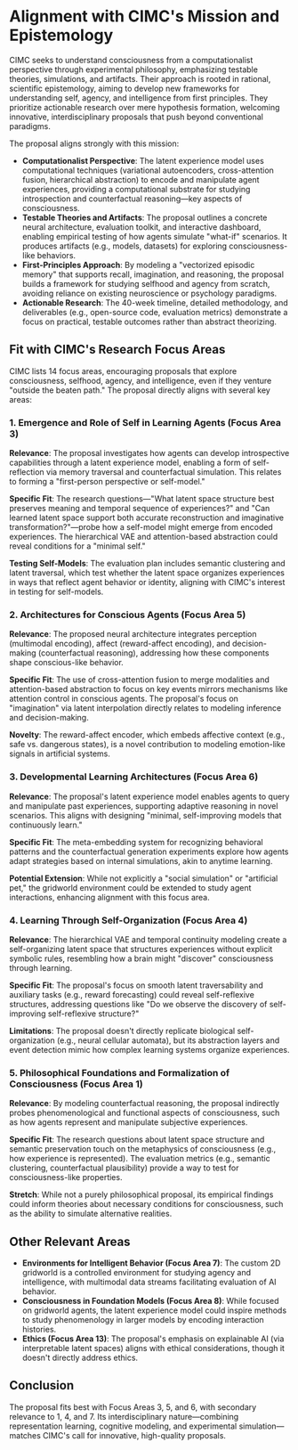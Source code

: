 # Alignment with CIMC's Mission and Epistemology

CIMC seeks to understand consciousness from a computationalist perspective through experimental philosophy, emphasizing testable theories, simulations, and artifacts. Their approach is rooted in rational, scientific epistemology, aiming to develop new frameworks for understanding self, agency, and intelligence from first principles. They prioritize actionable research over mere hypothesis formation, welcoming innovative, interdisciplinary proposals that push beyond conventional paradigms.

The proposal aligns strongly with this mission:

- **Computationalist Perspective**: The latent experience model uses computational techniques (variational autoencoders, cross-attention fusion, hierarchical abstraction) to encode and manipulate agent experiences, providing a computational substrate for studying introspection and counterfactual reasoning—key aspects of consciousness.
- **Testable Theories and Artifacts**: The proposal outlines a concrete neural architecture, evaluation toolkit, and interactive dashboard, enabling empirical testing of how agents simulate "what-if" scenarios. It produces artifacts (e.g., models, datasets) for exploring consciousness-like behaviors.
- **First-Principles Approach**: By modeling a "vectorized episodic memory" that supports recall, imagination, and reasoning, the proposal builds a framework for studying selfhood and agency from scratch, avoiding reliance on existing neuroscience or psychology paradigms.
- **Actionable Research**: The 40-week timeline, detailed methodology, and deliverables (e.g., open-source code, evaluation metrics) demonstrate a focus on practical, testable outcomes rather than abstract theorizing.

## Fit with CIMC's Research Focus Areas

CIMC lists 14 focus areas, encouraging proposals that explore consciousness, selfhood, agency, and intelligence, even if they venture "outside the beaten path." The proposal directly aligns with several key areas:

### 1. Emergence and Role of Self in Learning Agents (Focus Area 3)

**Relevance**: The proposal investigates how agents can develop introspective capabilities through a latent experience model, enabling a form of self-reflection via memory traversal and counterfactual simulation. This relates to forming a "first-person perspective or self-model."

**Specific Fit**: The research questions—"What latent space structure best preserves meaning and temporal sequence of experiences?" and "Can learned latent space support both accurate reconstruction and imaginative transformation?"—probe how a self-model might emerge from encoded experiences. The hierarchical VAE and attention-based abstraction could reveal conditions for a "minimal self."

**Testing Self-Models**: The evaluation plan includes semantic clustering and latent traversal, which test whether the latent space organizes experiences in ways that reflect agent behavior or identity, aligning with CIMC's interest in testing for self-models.

### 2. Architectures for Conscious Agents (Focus Area 5)

**Relevance**: The proposed neural architecture integrates perception (multimodal encoding), affect (reward-affect encoding), and decision-making (counterfactual reasoning), addressing how these components shape conscious-like behavior.

**Specific Fit**: The use of cross-attention fusion to merge modalities and attention-based abstraction to focus on key events mirrors mechanisms like attention control in conscious agents. The proposal's focus on "imagination" via latent interpolation directly relates to modeling inference and decision-making.

**Novelty**: The reward-affect encoder, which embeds affective context (e.g., safe vs. dangerous states), is a novel contribution to modeling emotion-like signals in artificial systems.

### 3. Developmental Learning Architectures (Focus Area 6)

**Relevance**: The proposal's latent experience model enables agents to query and manipulate past experiences, supporting adaptive reasoning in novel scenarios. This aligns with designing "minimal, self-improving models that continuously learn."

**Specific Fit**: The meta-embedding system for recognizing behavioral patterns and the counterfactual generation experiments explore how agents adapt strategies based on internal simulations, akin to anytime learning.

**Potential Extension**: While not explicitly a "social simulation" or "artificial pet," the gridworld environment could be extended to study agent interactions, enhancing alignment with this focus area.

### 4. Learning Through Self-Organization (Focus Area 4)

**Relevance**: The hierarchical VAE and temporal continuity modeling create a self-organizing latent space that structures experiences without explicit symbolic rules, resembling how a brain might "discover" consciousness through learning.

**Specific Fit**: The proposal's focus on smooth latent traversability and auxiliary tasks (e.g., reward forecasting) could reveal self-reflexive structures, addressing questions like "Do we observe the discovery of self-improving self-reflexive structure?"

**Limitations**: The proposal doesn't directly replicate biological self-organization (e.g., neural cellular automata), but its abstraction layers and event detection mimic how complex learning systems organize experiences.

### 5. Philosophical Foundations and Formalization of Consciousness (Focus Area 1)

**Relevance**: By modeling counterfactual reasoning, the proposal indirectly probes phenomenological and functional aspects of consciousness, such as how agents represent and manipulate subjective experiences.

**Specific Fit**: The research questions about latent space structure and semantic preservation touch on the metaphysics of consciousness (e.g., how experience is represented). The evaluation metrics (e.g., semantic clustering, counterfactual plausibility) provide a way to test for consciousness-like properties.

**Stretch**: While not a purely philosophical proposal, its empirical findings could inform theories about necessary conditions for consciousness, such as the ability to simulate alternative realities.

## Other Relevant Areas

- **Environments for Intelligent Behavior (Focus Area 7)**: The custom 2D gridworld is a controlled environment for studying agency and intelligence, with multimodal data streams facilitating evaluation of AI behavior.
- **Consciousness in Foundation Models (Focus Area 8)**: While focused on gridworld agents, the latent experience model could inspire methods to study phenomenology in larger models by encoding interaction histories.
- **Ethics (Focus Area 13)**: The proposal's emphasis on explainable AI (via interpretable latent spaces) aligns with ethical considerations, though it doesn't directly address ethics.

## Conclusion

The proposal fits best with Focus Areas 3, 5, and 6, with secondary relevance to 1, 4, and 7. Its interdisciplinary nature—combining representation learning, cognitive modeling, and experimental simulation—matches CIMC's call for innovative, high-quality proposals.